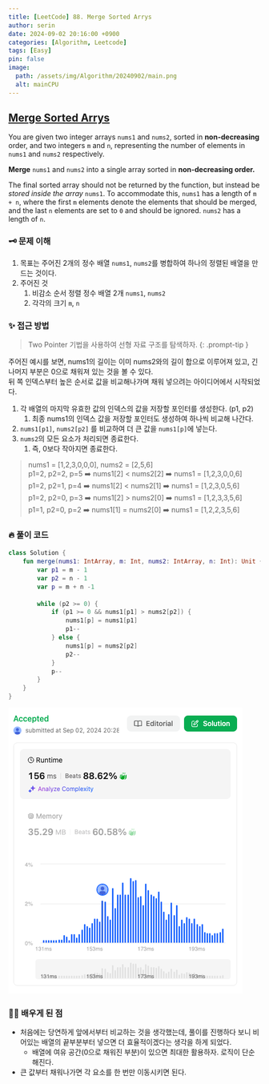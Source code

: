```yaml
---
title: [LeetCode] 88. Merge Sorted Arrys
author: serin
date: 2024-09-02 20:16:00 +0900
categories: [Algorithm, Leetcode]
tags: [Easy]
pin: false
image:
  path: /assets/img/Algorithm/20240902/main.png
  alt: mainCPU
---
```


## [Merge Sorted Arrys](https://leetcode.com/problems/merge-sorted-array/description)

You are given two integer arrays `nums1` and `nums2`, sorted in **non-decreasing** order, and two integers `m` and `n`, representing the number of elements in `nums1` and `nums2` respectively.

**Merge** `nums1` and `nums2` into a single array sorted in **non-decreasing order.**

The final sorted array should not be returned by the function, but instead be *stored inside the array* `nums1`. To accommodate this, `nums1` has a length of `m + n`, where the first `m` elements denote the elements that should be merged, and the last `n` elements are set to `0` and should be ignored. `nums2` has a length of `n`.


### 🗝️ 문제 이해
1. 목표는 주어진 2개의 정수 배열 `nums1`, `nums2`를 병합하여 하나의 정렬된 배열을 만드는 것이다.
2. 주어진 것
   1. 비감소 순서 정렬 정수 배열 2개 `nums1`, `nums2`
   2. 각각의 크기 `m`, `n`

### ✨ 접근 방법

> Two Pointer 기법을 사용하여 선형 자료 구조를 탐색하자.
> {: .prompt-tip }

주어진 예시를 보면, nums1의 길이는 이미 nums2와의 길이 합으로 이루어져 있고, 긴 나머지 부분은 0으로 채워져 있는 것을 볼 수 있다.  
뒤 쪽 인덱스부터 높은 순서로 값을 비교해나가며 채워 넣으려는 아이디어에서 시작되었다.

1. 각 배열의 마지막 유효한 값의 인덱스의 값을 저장할 포인터를 생성한다. (p1, p2)
   1. 최종 nums1의 인덱스 값을 저장할 포인터도 생성하여 하나씩 비교해 나간다.
2. `nums1[p1]`, `nums2[p2]` 를 비교하여 더 큰 값을 `nums1[p]`에 넣는다.
3. `nums2`의 모든 요소가 처리되면 종료한다.
   1. 즉, 0보다 작아지면 종료한다.

> nums1 = [1,2,3,0,0,0], nums2 = [2,5,6]  
>   p1=2, p2=2, p=5 ➡️ nums1[2] < nums2[2] ➡️ nums1 = [1,2,3,0,0,6]  
>   p1=2, p2=1, p=4 ➡️ nums1[2] < nums2[1] ➡️ nums1 = [1,2,3,0,5,6]  
>   p1=2, p2=0, p=3 ➡️ nums1[2] > nums2[0] ➡️ nums1 = [1,2,3,3,5,6]  
>   p1=1, p2=0, p=2 ➡️ nums1[1] = nums2[0] ➡️ nums1 = [1,2,2,3,5,6]  

### 🔥 풀이 코드

```kotlin
class Solution {
    fun merge(nums1: IntArray, m: Int, nums2: IntArray, n: Int): Unit {
        var p1 = m - 1
        var p2 = n - 1
        var p = m + n -1

        while (p2 >= 0) {
            if (p1 >= 0 && nums1[p1] > nums2[p2]) {
                nums1[p] = nums1[p1]
                p1--
            } else {
                nums1[p] = nums2[p2]
                p2--
            }
            p--
        }
    }
}
```

![result](/assets/img/Algorithm/20240902/result.png)

### 🙆‍♀️ 배우게 된 점

- 처음에는 당연하게 앞에서부터 비교하는 것을 생각했는데, 풀이를 진행하다 보니 비어있는 배열의 끝부분부터 넣으면 더 효율적이겠다는 생각을 하게 되었다.
  - 배열에 여유 공간(0으로 채워진 부분)이 있으면 최대한 활용하자. 로직이 단순해진다.
- 큰 값부터 채워나가면 각 요소를 한 번만 이동시키면 된다.
